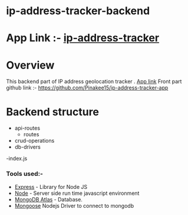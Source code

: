# ip-address-tracker-backend

# App Link :- [ip-address-tracker](https://ip-address-tracker-pinakee.herokuapp.com/)

# Overview

This backend part of IP address geolocation tracker . [App link](https://ip-address-tracker-pinakee.herokuapp.com/)
Front part github link :- https://github.com/Pinakee15/ip-address-tracker-app

# Backend structure

- api-routes
  - routes
- crud-operations
- db-drivers

-index.js


### Tools used:-

- [Express](https://expressjs.com/) - Library for Node JS
- [Node](https://nodejs.org/en/) - Server side run time javascript environment
- [MongoDB Atlas](https://www.mongodb.com/cloud/atlas) - Database.
- [Mongoose](https://mongoosejs.com/) Nodejs Driver to connect to mongodb
